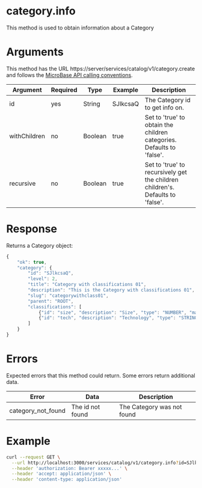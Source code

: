 # category.info

This method is used to obtain information about a Category

# Arguments

This method has the URL https://server/services/catalog/v1/category.create and 
follows the [MicroBase API calling conventions](../calling-conventions.html).

Argument | Required | Type | Example | Description
---------|----------|------|---------|------------
id           | yes | String  | SJlkcsaQ        | The Category id to get info on.
withChildren | no  | Boolean | true            | Set to 'true' to obtain the children categories. Defaults to 'false'.
recursive    | no  | Boolean | true            | Set to 'true' to recursively get the children children's. Defaults to 'false'.

# Response

Returns a Category object:

```javascript
{
    "ok": true,
    "category": {
        "id": "SJlkcsaQ",
        "level": 2,
        "title": "Category with classifications 01",
        "description": "This is the Category with classifications 01",
        "slug": "categorywithclass01",
        "parent": "ROOT",
        "classifications": [
            {"id": "size", "description": "Size", "type": "NUMBER", "mandatory": true},
            {"id": "tech", "description": "Technology", "type": "STRING", "mandatory": true}
        ]
    }
}
```

# Errors

Expected errors that this method could return. Some errors return additional data.

Error | Data | Description
------|------|------------
category_not_found | The id not found | The Category was not found

# Example

```bash
curl --request GET \
  --url http://localhost:3000/services/catalog/v1/category.info?id=SJlkcsaQ \
  --header 'authorization: Bearer xxxxx...' \
  --header 'accept: application/json' \
  --header 'content-type: application/json'
```